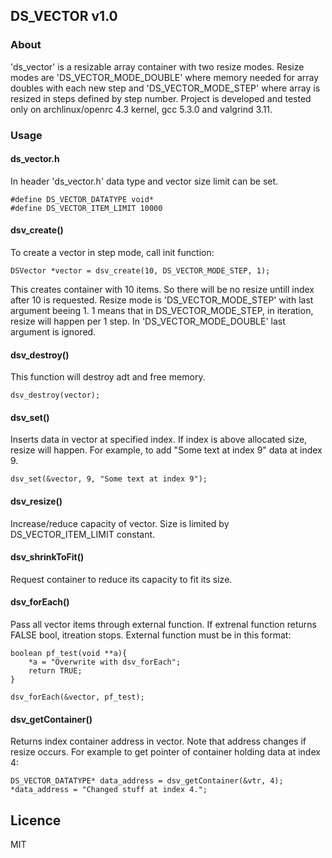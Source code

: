 ## DS_VECTOR v1.0


### About

'ds_vector' is a resizable array container with two resize modes. Resize modes are 'DS_VECTOR_MODE_DOUBLE' where 
memory needed for array doubles with each new step and 'DS_VECTOR_MODE_STEP' where array is resized in steps 
defined by step number. Project is developed and tested only on archlinux/openrc 4.3 kernel, gcc 5.3.0 and valgrind 3.11. 


### Usage

#### ds_vector.h

In header 'ds_vector.h' data type and vector size limit can be set.

    #define DS_VECTOR_DATATYPE void*
    #define DS_VECTOR_ITEM_LIMIT 10000


#### dsv_create()

To create a vector in step mode, call init function:

    DSVector *vector = dsv_create(10, DS_VECTOR_MODE_STEP, 1);

This creates container with 10 items. So there will be no resize untill index 
after 10 is requested. Resize mode is 'DS_VECTOR_MODE_STEP' with last argument
beeing 1. 1 means that in DS_VECTOR_MODE_STEP, in iteration, resize will 
happen per 1 step. In 'DS_VECTOR_MODE_DOUBLE' last argument is ignored.


#### dsv_destroy()

This function will destroy adt and free memory.

    dsv_destroy(vector);


#### dsv_set()

Inserts data in vector at specified index. If index is above allocated size,
resize will happen. For example, to add "Some text at index 9" data at index 9.

    dsv_set(&vector, 9, "Some text at index 9");


#### dsv_resize()

Increase/reduce capacity of vector. Size is limited by DS_VECTOR_ITEM_LIMIT 
constant. 


#### dsv_shrinkToFit()

Request container to reduce its capacity to fit its size.


#### dsv_forEach()

Pass all vector items through external function. If extrenal function returns 
FALSE bool, itreation stops. External function must be in this format:
    
    boolean pf_test(void **a){
        *a = "Overwrite with dsv_forEach";    
        return TRUE;
    }  

    dsv_forEach(&vector, pf_test);


#### dsv_getContainer()

Returns index container address in vector. Note that address changes
if resize occurs. For example to get pointer of container holding data at index 4:

    DS_VECTOR_DATATYPE* data_address = dsv_getContainer(&vtr, 4);
    *data_address = "Changed stuff at index 4.";

## Licence

MIT

